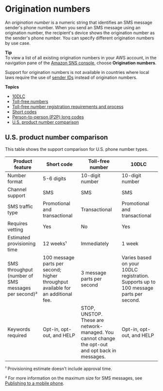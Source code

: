 # Origination numbers<a name="channels-sms-originating-identities-origination-numbers"></a>

An *origination number* is a numeric string that identifies an SMS message sender's phone number\. When you send an SMS message using an origination number, the recipient's device shows the origination number as the sender's phone number\. You can specify different origination numbers by use case\.

**Tip**  
To view a list of all existing origination numbers in your AWS account, in the navigation pane of the [Amazon SNS console](https://console.aws.amazon.com/sns/home), choose **Origination numbers**\.

Support for origination numbers is not available in countries where local laws require the use of [sender IDs](channels-sms-originating-identities-sender-ids.md) instead of origination numbers\.

**Topics**
+ [10DLC](channels-sms-originating-identities-10dlc.md)
+ [Toll\-free numbers](channels-sms-originating-identities-tfn.md)
+ [Toll\-free number registration requirements and process](channels-sns-sms-tfn-register.md)
+ [Short codes](channels-sms-originating-identities-short-codes.md)
+ [Person\-to\-person \(P2P\) long codes](channels-sms-originating-identities-long-codes.md)
+ [U\.S\. product number comparison](#sns-10dlc-product-comparison)

## U\.S\. product number comparison<a name="sns-10dlc-product-comparison"></a>

This table shows the support comparison for U\.S\. phone number types\.


| Product feature | Short code | Toll\-free number | 10DLC | 
| --- | --- | --- | --- | 
| Number format | 5\-6 digits | 10\-digit number  | 10\-digit number  | 
| Channel support |  SMS  | SMS | SMS | 
| SMS traffic type | Promotional and transactional | Transactional | Promotional and transactional | 
| Requires vetting | Yes | No | Yes | 
| Estimated provisioning time | 12 weeks¹ | Immediately | 1 week | 
| SMS throughput \(number of SMS messages per second\)² | 100 message parts per second; higher throughput available for an additional fee\. | 3 message parts per second | Varies based on your 10DLC registration\. Supports up to 100 message parts per second\. | 
| Keywords required | Opt\-in, opt\-out, and HELP | STOP, UNSTOP\. These are network\-managed\. You cannot change the opt\-out and opt back in messages\. | Opt\-in, opt\-out, and HELP | 

¹ Provisioning estimate doesn't include approval time\.

² For more information on the maximum size for SMS messages, see [Publishing to a mobile phone](sms_publish-to-phone.md)\.